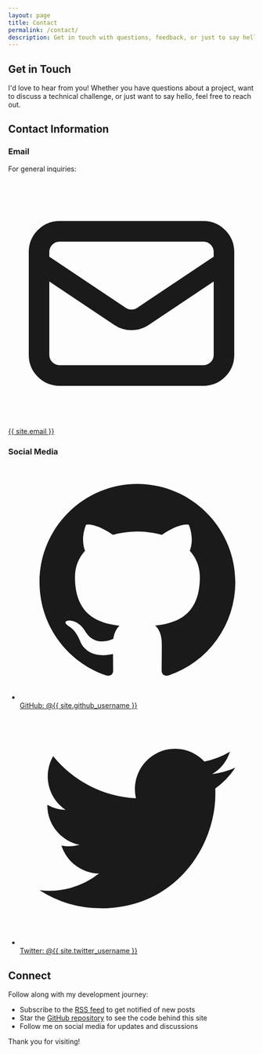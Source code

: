 ```yaml
---
layout: page
title: Contact
permalink: /contact/
description: Get in touch with questions, feedback, or just to say hello.
---
```


## Get in Touch

I'd love to hear from you! Whether you have questions about a project, want to discuss a technical challenge, or just want to say hello, feel free to reach out.

## Contact Information

<div class="grid grid-cols-1 md:grid-cols-2 gap-6 my-8">
  <div class="bg-dark-surface p-6 rounded-lg">
    <h3 class="text-xl font-bold text-dark-primary mb-4">Email</h3>
    <p class="mb-2">For general inquiries:</p>
    <a href="mailto:{{ site.email }}" class="text-dark-primary hover:text-dark-secondary flex items-center">
      <svg class="w-5 h-5 mr-2" fill="none" stroke="currentColor" viewBox="0 0 24 24">
        <path stroke-linecap="round" stroke-linejoin="round" stroke-width="2" d="M3 8l7.89 5.26a2 2 0 002.22 0L21 8M5 19h14a2 2 0 002-2V7a2 2 0 00-2-2H5a2 2 0 00-2 2v10a2 2 0 002 2z"></path>
      </svg>
      {{ site.email }}
    </a>
  </div>
  
  <div class="bg-dark-surface p-6 rounded-lg">
    <h3 class="text-xl font-bold text-dark-primary mb-4">Social Media</h3>
    <ul class="space-y-2">
      <li>
        <a href="https://github.com/{{ site.github_username }}" target="_blank" rel="noopener" class="text-dark-primary hover:text-dark-secondary flex items-center">
          <svg class="w-5 h-5 mr-2" fill="currentColor" viewBox="0 0 24 24" aria-hidden="true">
            <path fill-rule="evenodd" d="M12 2C6.477 2 2 6.484 2 12.017c0 4.425 2.865 8.18 6.839 9.504.5.092.682-.217.682-.483 0-.237-.008-.868-.013-1.703-2.782.605-3.369-1.343-3.369-1.343-.454-1.158-1.11-1.466-1.11-1.466-.908-.62.069-.608.069-.608 1.003.07 1.531 1.032 1.531 1.032.892 1.53 2.341 1.088 2.91.832.092-.647.35-1.088.636-1.338-2.22-.253-4.555-1.113-4.555-4.951 0-1.093.39-1.988 1.029-2.688-.103-.253-.446-1.272.098-2.65 0 0 .84-.27 2.75 1.026A9.564 9.564 0 0112 6.844c.85.004 1.705.115 2.504.337 1.909-1.296 2.747-1.027 2.747-1.027.546 1.379.202 2.398.1 2.651.64.7 1.028 1.595 1.028 2.688 0 3.848-2.339 4.695-4.566 4.943.359.309.678.92.678 1.855 0 1.338-.012 2.419-.012 2.747 0 .268.18.58.688.482A10.019 10.019 0 0022 12.017C22 6.484 17.522 2 12 2z" clip-rule="evenodd"></path>
          </svg>
          GitHub: @{{ site.github_username }}
        </a>
      </li>
      <li>
        <a href="https://twitter.com/{{ site.twitter_username }}" target="_blank" rel="noopener" class="text-dark-primary hover:text-dark-secondary flex items-center">
          <svg class="w-5 h-5 mr-2" fill="currentColor" viewBox="0 0 24 24" aria-hidden="true">
            <path d="M8.29 20.251c7.547 0 11.675-6.253 11.675-11.675 0-.178 0-.355-.012-.53A8.348 8.348 0 0022 5.92a8.19 8.19 0 01-2.357.646 4.118 4.118 0 001.804-2.27 8.224 8.224 0 01-2.605.996 4.107 4.107 0 00-6.993 3.743 11.65 11.65 0 01-8.457-4.287 4.106 4.106 0 001.27 5.477A4.072 4.072 0 012.8 9.713v.052a4.105 4.105 0 003.292 4.022 4.095 4.095 0 01-1.853.07 4.108 4.108 0 003.834 2.85A8.233 8.233 0 012 18.407a11.616 11.616 0 006.29 1.84"></path>
          </svg>
          Twitter: @{{ site.twitter_username }}
        </a>
      </li>
    </ul>
  </div>
</div>

## Connect

Follow along with my development journey:

- Subscribe to the [RSS feed](/feed.xml) to get notified of new posts
- Star the [GitHub repository](https://github.com/cendekiapp/cendekiapp.com) to see the code behind this site
- Follow me on social media for updates and discussions

Thank you for visiting! 